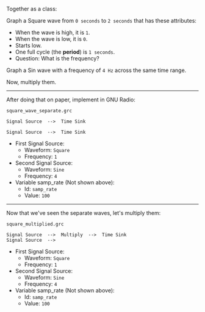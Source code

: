 Together as a class:

Graph a Square wave from `0 seconds` to `2 seconds` that has these attributes:

- When the wave is high, it is `1`.
- When the wave is low, it is `0`.
- Starts low.
- One full cycle (the **period**) is `1 seconds`.
- Question: What is the frequency?

Graph a Sin wave with a frequency of `4 Hz` across the same time range.

Now, multiply them.


------------------------

After doing that on paper, implement in GNU Radio:

`square_wave_separate.grc`

```
Signal Source  -->  Time Sink

Signal Source  -->  Time Sink
```

- First Signal Source:
  - Waveform: `Square`
  - Frequency: `1`
- Second Signal Source:
  - Waveform: `Sine`
  - Frequency: `4`
- Variable samp_rate (Not shown above):
  - Id: `samp_rate`
  - Value: `100`

-----------------------

Now that we've seen the separate waves, let's multiply them:

`square_multiplied.grc`
```
Signal Source  -->  Multiply  -->  Time Sink
Signal Source  -->  
```

- First Signal Source:
  - Waveform: `Square`
  - Frequency: `1`
- Second Signal Source:
  - Waveform: `Sine`
  - Frequency: `4`
- Variable samp_rate (Not shown above):
  - Id: `samp_rate`
  - Value: `100`
